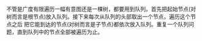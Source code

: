 不管是广度有限遍历一幅有意图还是一棵树，都要用到队列。首先把起始节点(对树而言是根节点)放入队列。接下来每次从队列的头部取出一个节点，遍历这个节点之后
把它能到达的节点(对树而言是子节点)都依次放入队列。重复一个队列问题，直到队列中的节点全部被遍历为止。